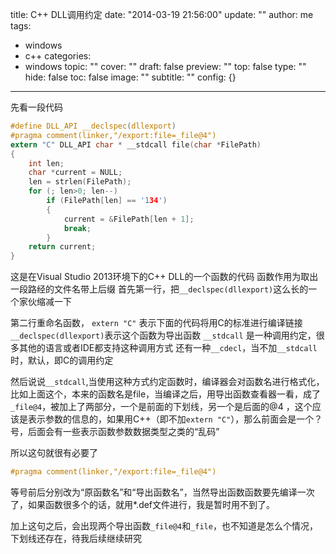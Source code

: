 title: C++ DLL调用约定
date: "2014-03-19 21:56:00"
update: ""
author: me
tags:
- windows
- c++
categories:
- windows
topic: ""
cover: ""
draft: false
preview: ""
top: false
type: ""
hide: false
toc: false
image: ""
subtitle: ""
config: {}


---



先看一段代码
```c
#define DLL_API __declspec(dllexport)
#pragma comment(linker,"/export:file=_file@4")
extern "C" DLL_API char * __stdcall file(char *FilePath)
{
    int len;
    char *current = NULL;
    len = strlen(FilePath);
    for (; len>0; len--)
        if (FilePath[len] == '134')
        {
            current = &FilePath[len + 1];
            break;
        }
    return current;
}
```

这是在Visual Studio 2013环境下的C++ DLL的一个函数的代码
函数作用为取出一段路经的文件名带上后缀
首先第一行，把`__declspec(dllexport)`这么长的一个家伙缩减一下

第二行重命名函数，
`extern "C"` 表示下面的代码将用C的标准进行编译链接
`__declspec(dllexport)`表示这个函数为导出函数
`__stdcall` 是一种调用约定，很多其他的语言或者IDE都支持这种调用方式
还有一种`__cdecl`，当不加`__stdcall`时，默认，即C的调用约定

然后说说`__stdcall`,当使用这种方式约定函数时，编译器会对函数名进行格式化，比如上面这个，本来的函数名是file，当编译之后，用导出函数查看器一看，成了`_file@4`，被加上了两部分，一个是前面的下划线，另一个是后面的@4 ，这个应该是表示参数的信息的，如果用C++（即不加`extern "C"`），那么前面会是一个？号，后面会有一些表示函数参数数据类型之类的“乱码”

所以这句就很有必要了
```c
#pragma comment(linker,"/export:file=_file@4")
```

等号前后分别改为“原函数名”和“导出函数名”，当然导出函数函数要先编译一次了，如果函数很多个的话，就用*.def文件进行，我是暂时用不到了。

加上这句之后，会出现两个导出函数`_file@4`和`_file`，也不知道是怎么个情况，下划线还存在，待我后续继续研究

